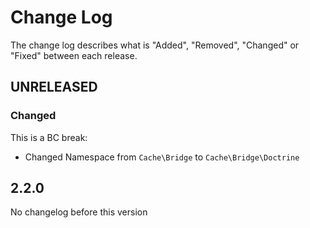 # Change Log

The change log describes what is "Added", "Removed", "Changed" or "Fixed" between each release.

## UNRELEASED

### Changed

This is a BC break:

* Changed Namespace from `Cache\Bridge` to `Cache\Bridge\Doctrine`

## 2.2.0

No changelog before this version
